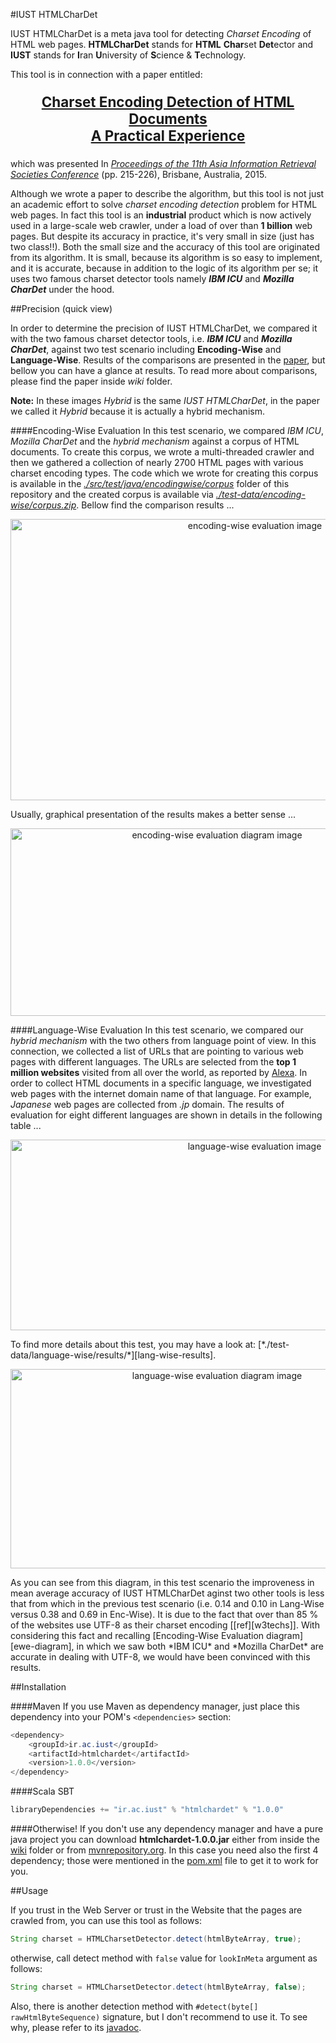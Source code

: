 #IUST HTMLCharDet

IUST HTMLCharDet is a meta java tool for detecting *Charset Encoding* of HTML web pages. **HTMLCharDet** stands for **HTML** **Char**set **Det**ector and **IUST** stands for **I**ran **U**niversity of **S**cience & **T**echnology.

This tool is in connection with a paper entitled:  
<a href="http://link.springer.com/chapter/10.1007/978-3-319-28940-3_17"><p align=center style="font-size:160%;">
 <b>Charset Encoding Detection of HTML Documents</b></br>
 <b>A Practical Experience</b></br>
</p></a>

which was presented In *[Proceedings of the 11th Asia Information Retrieval Societies Conference][1]* (pp. 215-226), Brisbane, Australia, 2015.

Although we wrote a paper to describe the algorithm, but this tool is not just an academic effort to solve *charset encoding detection* problem for HTML web pages. In fact this tool is an **industrial** product which is now actively used in a large-scale web crawler, under a load of over than **1 billion** web pages. But despite its accuracy in practice, it's very small in size (just has two class!!). Both the small size and the accuracy of this tool are originated from its algorithm. It is small, because its algorithm is so easy to implement, and it is accurate, because in addition to the logic of its algorithm per se; it uses two famous charset detector tools namely _**IBM ICU**_ and _**Mozilla CharDet**_ under the hood.

##Precision (quick view)

In order to determine the precision of IUST HTMLCharDet, we compared it with the two famous charset detector tools, i.e. _**IBM ICU**_ and _**Mozilla CharDet**_, against two test scenario including **Encoding-Wise** and **Language-Wise**. Results of the comparisons are presented in the [paper][paper], but bellow you can have a glance at results. To read more about comparisons, please find the paper inside *wiki* folder.

**Note:** In these images *Hybrid* is the same *IUST HTMLCharDet*, in the paper we called it *Hybrid* because it is actually a hybrid mechanism.

####Encoding-Wise Evaluation
In this test scenario, we compared *IBM ICU*, *Mozilla CharDet* and the *hybrid mechanism* against a corpus of HTML documents. To create this corpus, we wrote a multi-threaded crawler and then we gathered a collection of nearly 2700 HTML pages with various charset encoding types. The code which we wrote for creating this corpus is available in the [*./src/test/java/encodingwise/corpus*][corpus-code] folder of this repository and the created corpus is available via [*./test-data/encoding-wise/corpus.zip*][corpus-data]. Bellow find the comparison results ...

<p align=center>
<img src="https://cloud.githubusercontent.com/assets/14090324/12007482/e31a7330-ac1b-11e5-976b-2d45beb64939.jpg" alt="encoding-wise evaluation image" height="450" width="766">
</img>
</p>
Usually, graphical presentation of the results makes a better sense ...

<p align=center>
<img src="https://cloud.githubusercontent.com/assets/14090324/12007849/cc8f46ca-ac2c-11e5-9600-dd3cd3a39ac1.jpg" alt="encoding-wise evaluation diagram image" height="300" width="645">
</img>
</p>

####Language-Wise Evaluation
In this test scenario, we compared our *hybrid mechanism* with the two others from language point of view. In this connection, we collected a list of URLs that are pointing to various web pages with different languages. The URLs are selected from the **top 1 million websites** visited from all over the world, as reported by [Alexa][Alexa]. In order to collect HTML documents in a specific language, we investigated web pages with the internet domain name of that language. For example, *Japanese* web pages are collected from *.jp* domain. The results of evaluation for eight different languages are shown in details in the following table ...

<p align=center>
<img src="https://cloud.githubusercontent.com/assets/14090324/12007456/6d706dfc-ac1a-11e5-8ec3-1d999820f4a4.jpg" alt="language-wise evaluation image" height="305" width="765">
</img>
</p>
To find more details about this test, you may have a look at: [*./test-data/language-wise/results/*][lang-wise-results]. 

<p align=center>
<img src="https://cloud.githubusercontent.com/assets/14090324/12007852/db79aaf4-ac2c-11e5-883a-006de77d3222.jpg" alt="language-wise evaluation diagram image" height="319" width="645">
</img>
</p>
As you can see from this diagram, in this test scenario the improveness in mean average accuracy of IUST HTMLCharDet aginst two other tools is less that from which in the previous test scenario (i.e. 0.14 and 0.10 in Lang-Wise versus 0.38 and 0.69 in Enc-Wise). It is due to the fact that over than 85 % of the websites use UTF-8 as their charset encoding [[ref][w3techs]]. With considering this fact and recalling [Encoding-Wise Evaluation diagram][ewe-diagram], in which we saw both *IBM ICU* and *Mozilla CharDet* are accurate in dealing with UTF-8, we would have been convinced with this results.

##Installation
 
####Maven
If you use Maven as dependency manager, just place this dependency into your POM's `<dependencies>` section:
```java
<dependency>
    <groupId>ir.ac.iust</groupId>
    <artifactId>htmlchardet</artifactId>
    <version>1.0.0</version>
</dependency>
````
####Scala SBT
````scala
libraryDependencies += "ir.ac.iust" % "htmlchardet" % "1.0.0"
````
####Otherwise!
If you don't use any dependency manager and have a pure java project you can download **htmlchardet-1.0.0.jar** either from inside the [wiki][wiki] folder or from [mvnrepository.org][mvnrepo]. In this case you need also the first 4 dependency; those were mentioned in the [pom.xml][pom] file to get it to work for you.

##Usage

If you trust in the Web Server or trust in the Website that the pages are crawled from, you can use this tool as follows:
```java
String charset = HTMLCharsetDetector.detect(htmlByteArray, true);
```
otherwise, call detect method with `false` value for `lookInMeta` argument as follows:
```java
String charset = HTMLCharsetDetector.detect(htmlByteArray, false);
```
Also, there is another detection method with `#detect(byte[] rawHtmlByteSequence)` signature, but I don't recommend to use it. To see why, please refer to its [javadoc][javadoc].

[1]: http://airs-conference.org/2015/program.html
[paper]: https://github.com/shabanali-faghani/IUST-HTMLCharDet/tree/master/wiki/Charset-Encoding-Detection-of-HTML-Documents.pdf
[corpus-code]: https://github.com/shabanali-faghani/IUST-HTMLCharDet/tree/master/src/test/java/encodingwise/corpus
[corpus-data]: https://github.com/shabanali-faghani/IUST-HTMLCharDet/tree/master/test-data/encoding-wise/corpus.zip
[Alexa]: www.alexa.com
[lang-wise-results]: https://github.com/shabanali-faghani/IUST-HTMLCharDet/tree/master/test-data/language-wise/results
[w3techs]: http://w3techs.com/technologies/history_overview/character_encoding
[pom]: https://github.com/shabanali-faghani/IUST-HTMLCharDet/blob/master/pom.xml
[ewe-diagram]: https://cloud.githubusercontent.com/assets/14090324/12007849/cc8f46ca-ac2c-11e5-9600-dd3cd3a39ac1.jpg
[mvnrepo]: http://mvnrepository.org/artifact/ir.ac.iust/htmlchardet/1.0.0
[wiki]: https://github.com/shabanali-faghani/IUST-HTMLCharDet/tree/master/wiki
[javadoc]: https://github.com/shabanali-faghani/IUST-HTMLCharDet/blob/master/src/main/java/ir/ac/iust/htmlchardet/HTMLCharsetDetector.java#L146
